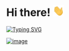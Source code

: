 # Hi there! <img src="https://raw.githubusercontent.com/ABSphreak/ABSphreak/master/gifs/Hi.gif" width="30px">
      
[![Typing SVG](https://readme-typing-svg.herokuapp.com?lines=Welcome+to+my+profile+%F0%9F%A5%B0;I'm+Ilyass+Salamat+%F0%9F%98%84;I'm+a+software+engineer+%F0%9F%92%BB)](https://github.com/ily-salamat)

[![image](https://img.shields.io/badge/LinkedIn-0077B5?style=for-the-badge&logo=linkedin&logoColor=white)](https://ma.linkedin.com/in/ilyass-salamat)
<!--
**ily-salamat/ily-salamat** is a ✨ _special_ ✨ repository because its `README.md` (this file) appears on your GitHub profile.

Here are some ideas to get you started:

- 🔭 I’m currently working on ...
- 🌱 I’m currently learning ...
- 👯 I’m looking to collaborate on ...
- 🤔 I’m looking for help with ...
- 💬 Ask me about ...
- 📫 How to reach me: ...
- 😄 Pronouns: ...
- ⚡ Fun fact: ...
-->
